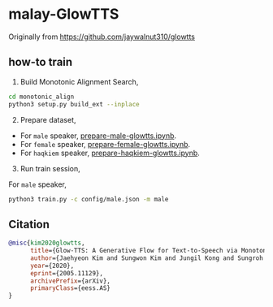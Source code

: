 # malay-GlowTTS

Originally from https://github.com/jaywalnut310/glowtts

## how-to train

1. Build Monotonic Alignment Search,

```bash
cd monotonic_align
python3 setup.py build_ext --inplace
```

2. Prepare dataset,

- For `male` speaker, [prepare-male-glowtts.ipynb](prepare-male-glowtts.ipynb).
- For `female` speaker, [prepare-female-glowtts.ipynb](prepare-female-glowtts.ipynb).
- For `haqkiem` speaker, [prepare-haqkiem-glowtts.ipynb](prepare-haqkiem-glowtts.ipynb).

3. Run train session,

For `male` speaker,

```bash
python3 train.py -c config/male.json -m male
```

## Citation

```bibtex
@misc{kim2020glowtts,
      title={Glow-TTS: A Generative Flow for Text-to-Speech via Monotonic Alignment Search}, 
      author={Jaehyeon Kim and Sungwon Kim and Jungil Kong and Sungroh Yoon},
      year={2020},
      eprint={2005.11129},
      archivePrefix={arXiv},
      primaryClass={eess.AS}
}
```